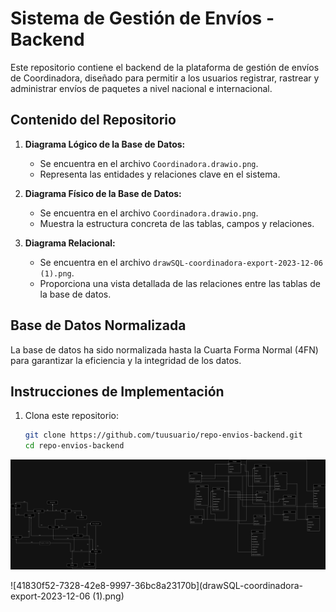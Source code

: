 # Sistema de Gestión de Envíos - Backend

Este repositorio contiene el backend de la plataforma de gestión de envíos de Coordinadora, diseñado para permitir a los usuarios registrar, rastrear y administrar envíos de paquetes a nivel nacional e internacional.

## Contenido del Repositorio

1. **Diagrama Lógico de la Base de Datos:**
   - Se encuentra en el archivo `Coordinadora.drawio.png`.
   - Representa las entidades y relaciones clave en el sistema.

2. **Diagrama Físico de la Base de Datos:**
   - Se encuentra en el archivo `Coordinadora.drawio.png`.
   - Muestra la estructura concreta de las tablas, campos y relaciones.

3. **Diagrama Relacional:**
   - Se encuentra en el archivo `drawSQL-coordinadora-export-2023-12-06 (1).png`.
   - Proporciona una vista detallada de las relaciones entre las tablas de la base de datos.

## Base de Datos Normalizada

La base de datos ha sido normalizada hasta la Cuarta Forma Normal (4FN) para garantizar la eficiencia y la integridad de los datos.

## Instrucciones de Implementación

1. Clona este repositorio:

   ```bash
   git clone https://github.com/tuusuario/repo-envios-backend.git
   cd repo-envios-backend
   ```

   

![a7d7c433-8f3f-4fce-89b8-1b95df9b6be7](Coordinadora.drawio.png)

![41830f52-7328-42e8-9997-36bc8a23170b](drawSQL-coordinadora-export-2023-12-06 (1).png)